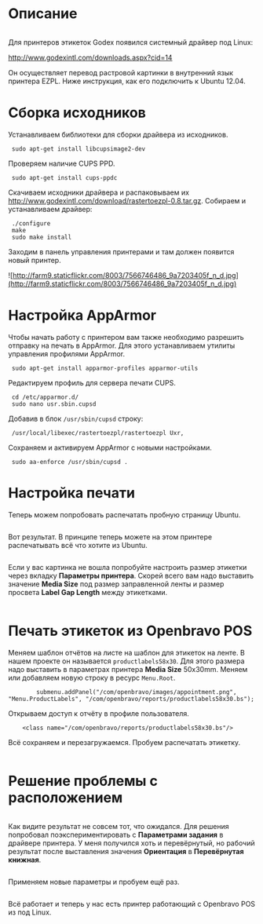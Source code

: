 # Описание #

![![](http://www.godexintl.com/upload/1430f7f1acf18378.jpg)](http://www.godexintl.com/upload/1430f7f1acf18378.jpg)

Для принтеров этикеток Godex появился системный драйвер под Linux:

http://www.godexintl.com/downloads.aspx?cid=14

Он осуществляет перевод растровой картинки в внутренний язык принтера EZPL. Ниже инструкция, как его подключить к Ubuntu 12.04.

# Сборка исходников #

Устанавливаем библиотеки для сборки драйвера из исходников.

```
 sudo apt-get install libcupsimage2-dev
```

Проверяем наличие CUPS PPD.

```
 sudo apt-get install cups-ppdc 
```

Скачиваем исходники драйвера и распаковываем их http://www.godexintl.com/download/rastertoezpl-0.8.tar.gz. Собираем и устанавливаем драйвер:

```
 ./configure
 make
 sudo make install
```

Заходим в панель управления принтерами и там должен появится новый принтер.

![http://farm9.staticflickr.com/8003/7566746486_9a7203405f_n_d.jpg](http://farm9.staticflickr.com/8003/7566746486_9a7203405f_n_d.jpg)

# Настройка AppArmor #

Чтобы начать работу с принтером вам также необходимо разрешить отправку на печать в AppArmor. Для этого устанавливаем утилиты управления профилями AppArmor.

```
 sudo apt-get install apparmor-profiles apparmor-utils
```

Редактируем профиль для сервера печати CUPS.

```
 cd /etc/apparmor.d/
 sudo nano usr.sbin.cupsd
```

Добавив в блок `/usr/sbin/cupsd` строку:

```
 /usr/local/libexec/rastertoezpl/rastertoezpl Uxr,
```

Сохраняем и активируем AppArmor с новыми настройками.

```
 sudo aa-enforce /usr/sbin/cupsd .
```

# Настройка печати #

Теперь можем попробовать распечатать пробную страницу Ubuntu.

![![](http://farm8.staticflickr.com/7117/7566753648_3e601aa474_d.jpg)](http://farm8.staticflickr.com/7117/7566753648_3e601aa474_b_d.jpg)

Вот результат. В принципе теперь можете на этом принтере распечатывать всё что хотите из Ubuntu.

![![](http://farm8.staticflickr.com/7134/7566818716_f9d93bacc7_n_d.jpg)](http://farm8.staticflickr.com/7134/7566818716_f9d93bacc7_b_d.jpg)

Если у вас картинка не вошла попробуйте настроить размер этикетки через вкладку **Параметры принтера**. Скорей всего вам надо выставить значение **Media Size** под размер заправленной ленты и размер просвета **Label Gap Length** между этикетками.

![![](http://farm8.staticflickr.com/7259/7566773106_f3db0e6a49_d.jpg)](http://farm8.staticflickr.com/7259/7566773106_f3db0e6a49_b_d.jpg)

# Печать этикеток из Openbravo POS #

Меняем шаблон отчётов на листе на шаблон для этикеток на ленте. В нашем проекте он называется `productlabels58x30`. Для этого размера надо выставить в параметрах принтера **Media Size** 50x30mm. Меняем или добавляем новую строку в ресурс `Menu.Root`.

```
        submenu.addPanel("/com/openbravo/images/appointment.png", "Menu.ProductLabels", "/com/openbravo/reports/productlabels58x30.bs");
```

Открываем доступ к отчёту в профиле пользователя.

```
    <class name="/com/openbravo/reports/productlabels58x30.bs"/> 
```

Всё сохраняем и перезагружаемся. Пробуем распечатать этикетку.

![![](http://farm9.staticflickr.com/8431/7566799680_8a9b43e1fc_d.jpg)](http://farm9.staticflickr.com/8431/7566799680_8a9b43e1fc_b_d.jpg)

# Решение проблемы с расположением #

![![](http://farm9.staticflickr.com/8433/7566816850_d2e85952b3_n_d.jpg)](http://farm9.staticflickr.com/8433/7566816850_d2e85952b3_b_d.jpg)

Как видите результат не совсем тот, что ожидался. Для решения попробовал поэкспериментировать с **Параметрами задания** в драйвере принтера. У меня получился хоть и перевёрнутый, но рабочий результат после выставления значения **Ориентация** в **Перевёрнутая книжная**.

![![](http://farm9.staticflickr.com/8159/7566772952_17a63f317f_d.jpg)](http://farm9.staticflickr.com/8159/7566772952_17a63f317f_b_d.jpg)

Применяем новые параметры и пробуем ещё раз.

![![](http://farm8.staticflickr.com/7134/7566817706_0abd4a1aa6_n_d.jpg)](http://farm8.staticflickr.com/7134/7566817706_0abd4a1aa6_b_d.jpg)

Всё работает и теперь у нас есть принтер работающий с Openbravo POS из под Linux.